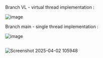 Branch VL - virtual thread implementation :

![image](https://github.com/user-attachments/assets/9e787932-9b53-4b2c-a53f-f47d39651a92)


Branch main - single thread implementation : 

![image](https://github.com/user-attachments/assets/7661f802-759a-473f-95da-002f13511984)


##
![Screenshot 2025-04-02 105948](https://github.com/user-attachments/assets/02934665-9431-4f08-aa50-a2d346a0d998)

